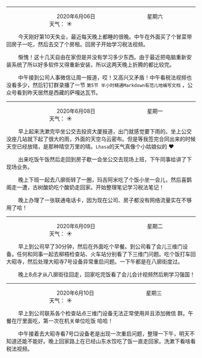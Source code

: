 ***
&nbsp;&nbsp;&nbsp;&nbsp;&nbsp;&nbsp;&nbsp;&nbsp;&nbsp;&nbsp;&nbsp;&nbsp;&nbsp;&nbsp;&nbsp;&nbsp;&nbsp;&nbsp;
&nbsp;&nbsp;&nbsp;&nbsp;&nbsp;&nbsp;&nbsp;&nbsp;&nbsp;&nbsp;&nbsp;&nbsp;&nbsp;&nbsp;           2020年6月06日
&nbsp;&nbsp;&nbsp;&nbsp;&nbsp;&nbsp;&nbsp;&nbsp;&nbsp;&nbsp;&nbsp;&nbsp;&nbsp;&nbsp;&nbsp;&nbsp;&nbsp;&nbsp;
&nbsp;&nbsp;&nbsp;&nbsp;&nbsp;&nbsp;&nbsp;&nbsp;&nbsp;&nbsp;&nbsp;&nbsp;&nbsp;&nbsp;                星期六
&nbsp;&nbsp;&nbsp;&nbsp;&nbsp;&nbsp;&nbsp;&nbsp;&nbsp;&nbsp;&nbsp;&nbsp;&nbsp;&nbsp;&nbsp;&nbsp;&nbsp;&nbsp;
&nbsp;&nbsp;&nbsp;&nbsp;&nbsp;&nbsp;&nbsp;&nbsp;&nbsp;&nbsp;&nbsp;&nbsp;&nbsp;&nbsp;&nbsp;&nbsp;&nbsp;&nbsp;
&nbsp;&nbsp;&nbsp;&nbsp;&nbsp;&nbsp;&nbsp;&nbsp;&nbsp;                                       天气： :sunny:

&nbsp;&nbsp;&nbsp;&nbsp;&nbsp;&nbsp;&nbsp;&nbsp;今天刚好第10天失业，最近每天晚上都睡的很晚。中午在外面买了个冒菜带回房子一吃，然后去交了个房租。回房子开始学习税法视频。

&nbsp;&nbsp;&nbsp;&nbsp;&nbsp;&nbsp;&nbsp;&nbsp;惭愧！这十几天自由在家但是并没有学习多少东西。由于最近把电脑重新安装系统了所以好多软件又得重新安装，所以这两天晚上折腾的都比较完。

&nbsp;&nbsp;&nbsp;&nbsp;&nbsp;&nbsp;&nbsp;&nbsp;中午接到公司人事微信让周一报道，哎！又高兴又矛盾！中午看税法视频也没看多少，然后钉钉群录播了一节 `第5节 半小时精通Markdown有范儿地编写文档` ，公众号看到昨天居然是西藏的萨嘎达瓦节。


***
&nbsp;&nbsp;&nbsp;&nbsp;&nbsp;&nbsp;&nbsp;&nbsp;&nbsp;&nbsp;&nbsp;&nbsp;&nbsp;&nbsp;&nbsp;&nbsp;&nbsp;&nbsp;
&nbsp;&nbsp;&nbsp;&nbsp;&nbsp;&nbsp;&nbsp;&nbsp;&nbsp;&nbsp;&nbsp;&nbsp;&nbsp;&nbsp;           2020年6月08日
&nbsp;&nbsp;&nbsp;&nbsp;&nbsp;&nbsp;&nbsp;&nbsp;&nbsp;&nbsp;&nbsp;&nbsp;&nbsp;&nbsp;&nbsp;&nbsp;&nbsp;&nbsp;
&nbsp;&nbsp;&nbsp;&nbsp;&nbsp;&nbsp;&nbsp;&nbsp;&nbsp;&nbsp;&nbsp;&nbsp;&nbsp;&nbsp;                星期一
&nbsp;&nbsp;&nbsp;&nbsp;&nbsp;&nbsp;&nbsp;&nbsp;&nbsp;&nbsp;&nbsp;&nbsp;&nbsp;&nbsp;&nbsp;&nbsp;&nbsp;&nbsp;
&nbsp;&nbsp;&nbsp;&nbsp;&nbsp;&nbsp;&nbsp;&nbsp;&nbsp;&nbsp;&nbsp;&nbsp;&nbsp;&nbsp;&nbsp;&nbsp;&nbsp;&nbsp;
&nbsp;&nbsp;&nbsp;&nbsp;&nbsp;&nbsp;&nbsp;&nbsp;&nbsp;                                       天气： :sunny:

&nbsp;&nbsp;&nbsp;&nbsp;&nbsp;&nbsp;&nbsp;&nbsp;早上起来洗漱完毕坐公交去投资大厦报道，出门就感觉要下雨的。坐上公交没座几站就下起了很大的雨，外面的天空乌云密布。但是等我签完合同出来的时候天空已经放晴，是那种晴空万里的晴。`Lhasa`的天气真像个小姑娘似的 &#10084;

&nbsp;&nbsp;&nbsp;&nbsp;&nbsp;&nbsp;&nbsp;&nbsp;出来吃饭午饭然后走回到房子歇一会坐公交去现场上班，下午同事给讲了下现场业务。

&nbsp;&nbsp;&nbsp;&nbsp;&nbsp;&nbsp;&nbsp;&nbsp;晚上下班一起去八廓街转了一圈，玛吉阿米吃了个饭小坐一会儿，然后喜鹊阁走一遭，古树酸奶吃个酸奶走回家。开始整理笔记学习税法笔记！

&nbsp;&nbsp;&nbsp;&nbsp;&nbsp;&nbsp;&nbsp;&nbsp;晚上办理了一张联通电话卡，因为现在公司、房子都没有网络流量实在不够用了哈！


***
&nbsp;&nbsp;&nbsp;&nbsp;&nbsp;&nbsp;&nbsp;&nbsp;&nbsp;&nbsp;&nbsp;&nbsp;&nbsp;&nbsp;&nbsp;&nbsp;&nbsp;&nbsp;
&nbsp;&nbsp;&nbsp;&nbsp;&nbsp;&nbsp;&nbsp;&nbsp;&nbsp;&nbsp;&nbsp;&nbsp;&nbsp;&nbsp;           2020年6月09日
&nbsp;&nbsp;&nbsp;&nbsp;&nbsp;&nbsp;&nbsp;&nbsp;&nbsp;&nbsp;&nbsp;&nbsp;&nbsp;&nbsp;&nbsp;&nbsp;&nbsp;&nbsp;
&nbsp;&nbsp;&nbsp;&nbsp;&nbsp;&nbsp;&nbsp;&nbsp;&nbsp;&nbsp;&nbsp;&nbsp;&nbsp;&nbsp;                星期二
&nbsp;&nbsp;&nbsp;&nbsp;&nbsp;&nbsp;&nbsp;&nbsp;&nbsp;&nbsp;&nbsp;&nbsp;&nbsp;&nbsp;&nbsp;&nbsp;&nbsp;&nbsp;
&nbsp;&nbsp;&nbsp;&nbsp;&nbsp;&nbsp;&nbsp;&nbsp;&nbsp;&nbsp;&nbsp;&nbsp;&nbsp;&nbsp;&nbsp;&nbsp;&nbsp;&nbsp;
&nbsp;&nbsp;&nbsp;&nbsp;&nbsp;&nbsp;&nbsp;&nbsp;&nbsp;                                       天气： :sunny:

&nbsp;&nbsp;&nbsp;&nbsp;&nbsp;&nbsp;&nbsp;&nbsp;早上到公司早了30分钟，然后在外面吃个早餐。到公司看了会儿三维门设备。任何和同事一起去柳梧检查站、火车站分别看了下三维门问题。吃个饭打车回大昭寺，然后处理大昭寺7号设备异常重启问题。一下午都是在八廓街度过。

&nbsp;&nbsp;&nbsp;&nbsp;&nbsp;&nbsp;&nbsp;&nbsp;晚上8点才从八廓街往回走，回家吃完饭看了会儿会计视频然后刷学习强国！


***
&nbsp;&nbsp;&nbsp;&nbsp;&nbsp;&nbsp;&nbsp;&nbsp;&nbsp;&nbsp;&nbsp;&nbsp;&nbsp;&nbsp;&nbsp;&nbsp;&nbsp;&nbsp;
&nbsp;&nbsp;&nbsp;&nbsp;&nbsp;&nbsp;&nbsp;&nbsp;&nbsp;&nbsp;&nbsp;&nbsp;&nbsp;&nbsp;           2020年6月10日
&nbsp;&nbsp;&nbsp;&nbsp;&nbsp;&nbsp;&nbsp;&nbsp;&nbsp;&nbsp;&nbsp;&nbsp;&nbsp;&nbsp;&nbsp;&nbsp;&nbsp;&nbsp;
&nbsp;&nbsp;&nbsp;&nbsp;&nbsp;&nbsp;&nbsp;&nbsp;&nbsp;&nbsp;&nbsp;&nbsp;&nbsp;&nbsp;                星期三
&nbsp;&nbsp;&nbsp;&nbsp;&nbsp;&nbsp;&nbsp;&nbsp;&nbsp;&nbsp;&nbsp;&nbsp;&nbsp;&nbsp;&nbsp;&nbsp;&nbsp;&nbsp;
&nbsp;&nbsp;&nbsp;&nbsp;&nbsp;&nbsp;&nbsp;&nbsp;&nbsp;&nbsp;&nbsp;&nbsp;&nbsp;&nbsp;&nbsp;&nbsp;&nbsp;&nbsp;
&nbsp;&nbsp;&nbsp;&nbsp;&nbsp;&nbsp;&nbsp;&nbsp;&nbsp;                                       天气： :sunny:

&nbsp;&nbsp;&nbsp;&nbsp;&nbsp;&nbsp;&nbsp;&nbsp;早上到公司联系各个检查站点三维门设备无法正常使用并且添加微信 群。午餐在厅里面吃，第一次在机关单位吃饭 哈哈！

&nbsp;&nbsp;&nbsp;&nbsp;&nbsp;&nbsp;&nbsp;&nbsp;中午接着去大昭寺看7号口设备老是出现一次重启问题，整理一下午，明天不知道还能不能好。晚上回家路上在已经山东水饺吃了饭一直走回家。洗漱下看啥看税法视频。


